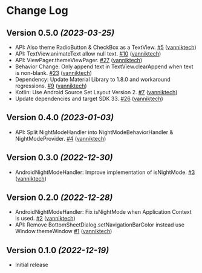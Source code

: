 # Change Log

Version 0.5.0 *(2023-03-25)*
----------------------------

- API: Also theme RadioButton & CheckBox as a TextView. [\#5](https://github.com/vanniktech/ui/pull/5) ([vanniktech](https://github.com/vanniktech))
- API: TextView.animateText allow null text. [\#10](https://github.com/vanniktech/ui/pull/10) ([vanniktech](https://github.com/vanniktech))
- API: ViewPager.themeViewPager. [\#27](https://github.com/vanniktech/ui/pull/27) ([vanniktech](https://github.com/vanniktech))
- Behavior Change: Only append text in TextView.clearAppend when text is non-blank. [\#23](https://github.com/vanniktech/ui/pull/23) ([vanniktech](https://github.com/vanniktech))
- Dependency: Update Material Library to 1.8.0 and workaround regressions. [\#9](https://github.com/vanniktech/ui/pull/9) ([vanniktech](https://github.com/vanniktech))
- Kotlin: Use Android Source Set Layout Version 2. [\#7](https://github.com/vanniktech/ui/pull/7) ([vanniktech](https://github.com/vanniktech))
- Update dependencies and target SDK 33. [\#26](https://github.com/vanniktech/ui/pull/26) ([vanniktech](https://github.com/vanniktech))

Version 0.4.0 *(2023-01-03)*
----------------------------

- API: Split NightModeHandler into NightModeBehaviorHandler & NightModeProvider. [\#4](https://github.com/vanniktech/ui/pull/4) ([vanniktech](https://github.com/vanniktech))

Version 0.3.0 *(2022-12-30)*
----------------------------

- AndroidNightModeHandler: Improve implementation of isNightMode. [\#3](https://github.com/vanniktech/ui/pull/3) ([vanniktech](https://github.com/vanniktech))

Version 0.2.0 *(2022-12-28)*
----------------------------

- AndroidNightModeHandler: Fix isNightMode when Application Context is used. [\#2](https://github.com/vanniktech/ui/pull/2) ([vanniktech](https://github.com/vanniktech))
- API: Remove BottomSheetDialog.setNavigationBarColor instead use Window.themeWindow [\#1](https://github.com/vanniktech/ui/pull/1) ([vanniktech](https://github.com/vanniktech))

Version 0.1.0 *(2022-12-19)*
----------------------------

- Initial release
